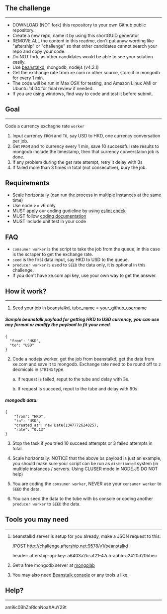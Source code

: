## The challenge
---

* DOWNLOAD (NOT fork) this repository to your own Github public repository.
* Create a new repo, name it by using this shortGUID generator
* REMOVE ALL the content in this readme, don't put anyw wording like "aftership" or "challenge" so that other candidates cannot search your repo and copy your code.
* Do NOT fork, as other candidates would be able to see your solution easily.
* Use [beanstalkd](http://kr.github.io/beanstalkd/), mongodb, nodejs (v4.2.1)
* Get the exchange rate from xe.com or other source, store it in mongodb for every 1 min.
* The code will be run in Max OSX for testing, and Amazon Linux AMI or Ubuntu 14.04 for final review if needed.
* If you are using windows, find way to code and test it before submit.


## Goal
----
Code a currency exchagne rate `worker`

1. Input currency `FROM` and `TO`, say USD to HKD, one currency conversation per job.
2. Get `FROM` and `TO` currency every 1 min, save 10 successful rate results to mongodb include the timestamp, then that currency converstaion job is done.
3. If any problem during the get rate attempt, retry it delay with 3s
4. If failed more than 3 times in total (not consecutive), bury the job.

## Requirements

- Scale horizontally (can run the process in multiple instances at the same time)
- Use node >= v6 only
- MUST apply our coding gudieline by using [eslint check](https://github.com/AfterShip/eslint-config-aftership)
- MUST follow [coding documentation](https://github.com/AfterShip/jsdoc)
- MUST include unit test in your code

## FAQ
- `consumer worker` is the script to take the job from the queue, in this case is the scraper to get the exchange rate.
- `seed` is the first data input, say HKD to USD to the queue.
- `producer worker` is used to `SEED` the data only, it is optional in this challenge.
- If you don't have xe.com api key, use your own way to get the answer.


## How it work?
---

1. Seed your job in beanstalkd, tube_name = your_github_username

##### Sample beanstalk payload for getting HKD to USD currency, you can use any format or modify the payload to fit your need.
```
{
  "from": "HKD",
  "to": "USD"
}
```

2. Code a nodejs worker, get the job from beanstalkd, get the data from xe.com and save it to mongodb. Exchange rate need to be round off to `2` decmicals in `STRING` type.
	
	a. If request is failed, reput to the tube and delay with 3s.

	b. If request is succeed, reput to the tube and delay with 60s.

##### mongodb data:
```
{
	"from": "HKD",
	"to": "USD",
	"created_at": new Date(1347772624825),
	"rate": "0.13"
}

```

3. Stop the task if you tried 10 succeed attempts or 3 failed attempts in total.

4. Scale horizontally: NOTICE that the above bs payload is just an example, you should make sure your script can be run as `distributed` system (in multiple instances / servers. Using CLUSER mode in NODE.JS DO NOT help)

5. You are coding the `consumer worker`, NEVER use your `consumer worker` to `SEED` the data.

6. You can seed the data to the tube with bs console or coding another `producer worker` to `SEED` the data.


## Tools you may need
---
1. beanstalkd server is setup for you already, make a JSON request to this:

	/POST http://challenge.aftership.net:9578/v1/beanstalkd
	
	header: aftership-api-key: a6403a2b-af21-47c5-aab5-a2420d20bbec

2. Get a free mongodb server at [mongolab](https://mongolab.com/welcome/)


3. You may also need [Beanstalk console](https://github.com/ptrofimov/beanstalk_console) or any tools u like.


## Help?
---
am9ic0BhZnRlcnNoaXAuY29t
